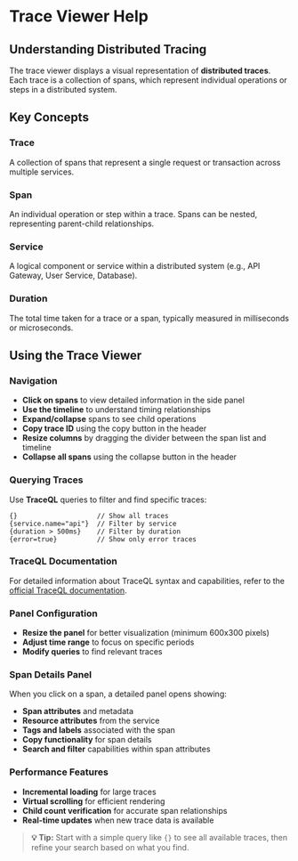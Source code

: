 # Trace Viewer Help

## Understanding Distributed Tracing

The trace viewer displays a visual representation of **distributed traces**. Each trace is a collection of spans, which represent individual operations or steps in a distributed system.

## Key Concepts

### Trace

A collection of spans that represent a single request or transaction across multiple services.

### Span

An individual operation or step within a trace. Spans can be nested, representing parent-child relationships.

### Service

A logical component or service within a distributed system (e.g., API Gateway, User Service, Database).

### Duration

The total time taken for a trace or a span, typically measured in milliseconds or microseconds.

## Using the Trace Viewer

### Navigation

- **Click on spans** to view detailed information in the side panel
- **Use the timeline** to understand timing relationships
- **Expand/collapse** spans to see child operations
- **Copy trace ID** using the copy button in the header
- **Resize columns** by dragging the divider between the span list and timeline
- **Collapse all spans** using the collapse button in the header

### Querying Traces

Use **TraceQL** queries to filter and find specific traces:

```traceql
{}                    // Show all traces
{service.name="api"}  // Filter by service
{duration > 500ms}    // Filter by duration
{error=true}          // Show only error traces
```

### TraceQL Documentation

For detailed information about TraceQL syntax and capabilities, refer to the [official TraceQL documentation](https://grafana.com/docs/tempo/latest/traceql/).

### Panel Configuration

- **Resize the panel** for better visualization (minimum 600x300 pixels)
- **Adjust time range** to focus on specific periods
- **Modify queries** to find relevant traces

### Span Details Panel

When you click on a span, a detailed panel opens showing:

- **Span attributes** and metadata
- **Resource attributes** from the service
- **Tags and labels** associated with the span
- **Copy functionality** for span details
- **Search and filter** capabilities within span attributes

### Performance Features

- **Incremental loading** for large traces
- **Virtual scrolling** for efficient rendering
- **Child count verification** for accurate span relationships
- **Real-time updates** when new trace data is available

> **💡 Tip:** Start with a simple query like `{}` to see all available traces, then refine your search based on what you find.
